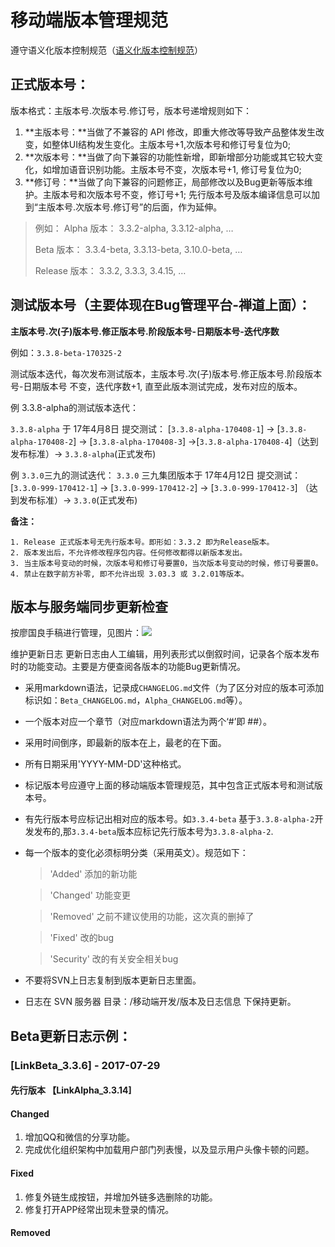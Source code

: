 # 移动端版本管理规范

遵守语义化版本控制规范（[语义化版本控制规范](http://semver.org/lang/zh-CN/)）

## 正式版本号：

版本格式：主版本号.次版本号.修订号，版本号递增规则如下：

1. **主版本号：**当做了不兼容的 API 修改，即重大修改等导致产品整体发生改变，如整体UI结构发生变化。主版本号+1,次版本号和修订号复位为0;
2. **次版本号：**当做了向下兼容的功能性新增，即新增部分功能或其它较大变化，如增加语音识别功能。主版本号不变，次版本号+1, 修订号复位为0;
3. **修订号：**当做了向下兼容的问题修正，局部修改以及Bug更新等版本维护。主版本号和次版本号不变，修订号+1;
先行版本号及版本编译信息可以加到“主版本号.次版本号.修订号”的后面，作为延伸。

>例如：
>Alpha 版本：	3.3.2-alpha, 3.3.12-alpha, …
>
>Beta 版本：	3.3.4-beta, 3.3.13-beta, 3.10.0-beta, …
>
>Release 版本：	3.3.2, 3.3.3, 3.4.15, …

## 测试版本号（主要体现在Bug管理平台-禅道上面）：

**主版本号.次(子)版本号.修正版本号.阶段版本号-日期版本号-迭代序数**

例如：`3.3.8-beta-170325-2`

测试版本迭代，每次发布测试版本，主版本号.次(子)版本号.修正版本号.阶段版本号-日期版本号 不变，迭代序数+1, 直至此版本测试完成，发布对应的版本。

例 3.3.8-alpha的测试版本迭代：

`3.3.8-alpha` 于 17年4月8日 提交测试：
[`3.3.8-alpha-170408-1`] -> [`3.3.8-alpha-170408-2`] -> [`3.3.8-alpha-170408-3`] ->[`3.3.8-alpha-170408-4`]（达到发布标准）-> `3.3.8-alpha`(正式发布)

例 `3.3.0`三九的测试迭代：
`3.3.0` 三九集团版本于 17年4月12日 提交测试：
[`3.3.0-999-170412-1`] -> [`3.3.0-999-170412-2`] -> [`3.3.0-999-170412-3`] （达到发布标准）-> `3.3.0`(正式发布)

**备注：**

```
1. Release 正式版本号无先行版本号。即形如：3.3.2 即为Release版本。
2. 版本发出后，不允许修改程序包内容。任何修改都得以新版本发出。
3. 当主版本号变动的时候，次版本号和修订号要置0，当次版本号变动的时候，修订号要置0。
4. 禁止在数字前方补零, 即不允许出现 3.03.3 或 3.2.01等版本。
```
## 版本与服务端同步更新检查
按廖国良手稿进行管理，见图片：![](https://ly.linkapp.com.cn:443/api.action?acmod=outlink&file=outlink321u6dc417ecfeb61747)

维护更新日志
更新日志由人工编辑，用列表形式以倒叙时间，记录各个版本发布时的功能变动。主要是方便查阅各版本的功能Bug更新情况。

* 采用markdown语法，记录成`CHANGELOG.md`文件（为了区分对应的版本可添加标识如：`Beta_CHANGELOG.md`，`Alpha_CHANGELOG.md`等）。
* 一个版本对应一个章节（对应markdown语法为两个‘#’即 ##）。
* 采用时间倒序，即最新的版本在上，最老的在下面。
* 所有日期采用'YYYY-MM-DD'这种格式。
* 标记版本号应遵守上面的移动端版本管理规范，其中包含正式版本号和测试版本号。
* 有先行版本号应标记出相对应的版本号。如`3.3.4-beta` 基于`3.3.8-alpha-2`开发发布的,那`3.3.4-beta`版本应标记先行版本号为`3.3.8-alpha-2`.
* 每一个版本的变化必须标明分类（采用英文）。规范如下：
	>'Added' 添加的新功能
	
	>'Changed' 功能变更
	
	>'Removed' 之前不建议使用的功能，这次真的删掉了
	
	>'Fixed' 改的bug
	
	>'Security' 改的有关安全相关bug
	
* 不要将SVN上日志复制到版本更新日志里面。
* 日志在 SVN 服务器 目录：/移动端开发/版本及日志信息 下保持更新。

## Beta更新日志示例：
### [LinkBeta_3.3.6] - 2017-07-29
#### 先行版本 【LinkAlpha_3.3.14]
#### Changed
1. 增加QQ和微信的分享功能。
2. 完成优化组织架构中加载用户部门列表慢，以及显示用户头像卡顿的问题。

#### Fixed
1. 修复外链生成按钮，并增加外链多选删除的功能。
2. 修复打开APP经常出现未登录的情况。

#### Removed

### 